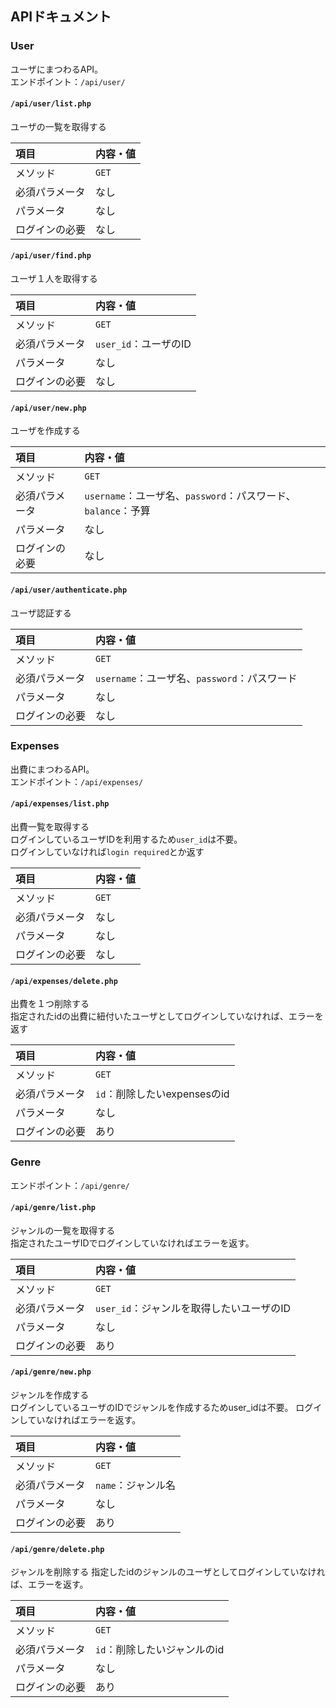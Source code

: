 ## APIドキュメント

### User
ユーザにまつわるAPI。  
エンドポイント：`/api/user/`

#### `/api/user/list.php`
ユーザの一覧を取得する

|項目|内容・値|
|:--|:--|
|メソッド|`GET`|
|必須パラメータ|なし|
|パラメータ|なし|
|ログインの必要|なし|

#### `/api/user/find.php`
ユーザ１人を取得する

|項目|内容・値|
|:--|:--|
|メソッド|`GET`|
|必須パラメータ|`user_id`：ユーザのID|
|パラメータ|なし|
|ログインの必要|なし|

#### `/api/user/new.php`
ユーザを作成する

|項目|内容・値|
|:--|:--|
|メソッド|`GET`|
|必須パラメータ|`username`：ユーザ名、`password`：パスワード、`balance`：予算|
|パラメータ|なし|
|ログインの必要|なし|

#### `/api/user/authenticate.php`
ユーザ認証する

|項目|内容・値|
|:--|:--|
|メソッド|`GET`|
|必須パラメータ|`username`：ユーザ名、`password`：パスワード|
|パラメータ|なし|
|ログインの必要|なし|

### Expenses
出費にまつわるAPI。  
エンドポイント：`/api/expenses/`

#### `/api/expenses/list.php`
出費一覧を取得する  
ログインしているユーザIDを利用するため`user_id`は不要。  
ログインしていなければ`login required`とか返す

|項目|内容・値|
|:--|:--|
|メソッド|`GET`|
|必須パラメータ|なし|
|パラメータ|なし|
|ログインの必要|なし|

#### `/api/expenses/delete.php`
出費を１つ削除する  
指定されたidの出費に紐付いたユーザとしてログインしていなければ、エラーを返す

|項目|内容・値|
|:--|:--|
|メソッド|`GET`|
|必須パラメータ|`id`：削除したいexpensesのid|
|パラメータ|なし|
|ログインの必要|あり|


### Genre
エンドポイント：`/api/genre/`

#### `/api/genre/list.php`
ジャンルの一覧を取得する  
指定されたユーザIDでログインしていなければエラーを返す。

|項目|内容・値|
|:--|:--|
|メソッド|`GET`|
|必須パラメータ|`user_id`：ジャンルを取得したいユーザのID|
|パラメータ|なし|
|ログインの必要|あり|

#### `/api/genre/new.php`
ジャンルを作成する  
ログインしているユーザのIDでジャンルを作成するためuser_idは不要。
ログインしていなければエラーを返す。

|項目|内容・値|
|:--|:--|
|メソッド|`GET`|
|必須パラメータ|`name`：ジャンル名|
|パラメータ|なし|
|ログインの必要|あり|

#### `/api/genre/delete.php`
ジャンルを削除する
指定したidのジャンルのユーザとしてログインしていなければ、エラーを返す。

|項目|内容・値|
|:--|:--|
|メソッド|`GET`|
|必須パラメータ|`id`：削除したいジャンルのid|
|パラメータ|なし|
|ログインの必要|あり|

